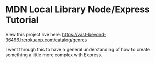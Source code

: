 # MDN Local Library Node/Express Tutorial

View this project live here: https://vast-beyond-36496.herokuapp.com/catalog/genres

I went through this to have a general understanding of how to create something a little more complex with Express. 
